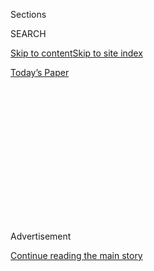 <div id="app">

<div>

<div>

<div>

<div class="NYTAppHideMasthead css-1q2w90k e1suatyy0">

<div class="section css-ui9rw0 e1suatyy2">

<div class="css-eph4ug er09x8g0">

<div class="css-6n7j50">

</div>

<span class="css-1dv1kvn">Sections</span>

<div class="css-10488qs">

<span class="css-1dv1kvn">SEARCH</span>

</div>

[Skip to content](#site-content)[Skip to site index](#site-index)

</div>

<div class="css-10698na e1huz5gh0">

</div>

</div>

<div id="masthead-bar-one" class="section hasLinks css-15hmgas e1csuq9d3">

<div class="css-uqyvli e1csuq9d0">

</div>

<div class="css-1uqjmks e1csuq9d1">

</div>

<div class="css-9e9ivx">

[](https://myaccount.nytimes.com/auth/login?response_type=cookie&client_id=vi)

</div>

<div class="css-1bvtpon e1csuq9d2">

[Today’s Paper](https://www.nytimes.com/section/todayspaper)

</div>

</div>

</div>

</div>

<div data-aria-hidden="false">

<div id="site-content" role="main">

<div>

<div class="css-1aor85t" style="opacity:0.000000001;z-index:-1;visibility:hidden">

<div class="css-1hqnpie">

<div class="css-epjblv">

<span class="css-17xtcya">[Opinion](/section/opinion)</span><span class="css-x15j1o">|</span><span class="css-fwqvlz">Why
We Can’t Stop Rooting for Tiger Woods </span>

</div>

<div class="css-k008qs">

<div class="css-1iwv8en">

<span class="css-18z7m18"></span>

<div>

</div>

</div>

<span class="css-1n6z4y">https://nyti.ms/2QjthnJ</span>

<div class="css-1705lsu">

<div class="css-4xjgmj">

<div class="css-4skfbu" role="toolbar" data-aria-label="Social Media Share buttons, Save button, and Comments Panel with current comment count" data-testid="share-tools">

  - 
  - 
  - 
  - 
    
    <div class="css-6n7j50">
    
    </div>

  - 

</div>

</div>

</div>

</div>

</div>

</div>

<div id="NYT_TOP_BANNER_REGION" class="css-13pd83m">

</div>

<div id="top-wrapper" class="css-1sy8kpn">

<div id="top-slug" class="css-l9onyx">

Advertisement

</div>

[Continue reading the main story](#after-top)

<div class="ad top-wrapper" style="text-align:center;height:100%;display:block;min-height:250px">

<div id="top" class="place-ad" data-position="top" data-size-key="top">

</div>

</div>

<div id="after-top">

</div>

</div>

<div>

<div class="css-v5btjw etb61u70">

<div class="css-v05ibm etb61u71">

[Opinion](/section/opinion)

</div>

</div>

<div id="sponsor-wrapper" class="css-1hyfx7x">

<div id="sponsor-slug" class="css-19vbshk">

Supported by

</div>

[Continue reading the main story](#after-sponsor)

<div id="sponsor" class="ad sponsor-wrapper" style="text-align:center;height:100%;display:block">

</div>

<div id="after-sponsor">

</div>

</div>

<div class="css-186x18t">

Sporting

</div>

<div class="css-1vkm6nb ehdk2mb0">

# Why We Can’t Stop Rooting for Tiger Woods

</div>

He’s the most talented golfer ever to play the game. But more than ever
he’s showing he’s also a human being.

<div class="css-18e8msd">

<div class="css-vp77d3 epjyd6m0">

<div class="css-1baulvz">

By <span class="css-1baulvz" itemprop="name">Jeff Benedict</span> and
<span class="css-1baulvz last-byline" itemprop="name">Armen
Keteyian</span>

<div class="css-8atqhb">

Mr. Benedict and Mr. Keteyian are the authors of “Tiger Woods.”

</div>

</div>

</div>

  - Sept. 29, 2018

  - 
    
    <div class="css-4xjgmj">
    
    <div class="css-d8bdto" role="toolbar" data-aria-label="Social Media Share buttons, Save button, and Comments Panel with current comment count" data-testid="share-tools">
    
      - 
      - 
      - 
      - 
        
        <div class="css-6n7j50">
        
        </div>
    
      - 
    
    </div>
    
    </div>

</div>

<div class="css-79elbk" data-testid="photoviewer-wrapper">

<div class="css-z3e15g" data-testid="photoviewer-wrapper-hidden">

</div>

<div class="css-1a48zt4 ehw59r15" data-testid="photoviewer-children">

![<span class="css-16f3y1r e13ogyst0" data-aria-hidden="true">Tiger
Woods fans at the Ryder Cup in
Paris.</span><span class="css-cnj6d5 e1z0qqy90" itemprop="copyrightHolder"><span class="css-1ly73wi e1tej78p0">Credit...</span><span><span>Jamie
Squire/Getty
Images</span></span></span>](https://static01.nyt.com/images/2018/09/29/opinion/29sportingWeb/merlin_144471564_e9a3fde3-212e-4247-9396-e71aaa1dd494-articleLarge.jpg?quality=75&auto=webp&disable=upscale)

</div>

</div>

</div>

<div class="section meteredContent css-1r7ky0e" name="articleBody" itemprop="articleBody">

<div class="css-1fanzo5 StoryBodyCompanionColumn">

<div class="css-53u6y8">

Our book, “Tiger Woods,” a biography of the grittiest and most
mysterious athlete either of us has encountered in our over 50 years
covering sports, came out in March. The final chapter, set in early
2018, sets the scene for Woods as he prepared to return to golf after
his fourth back surgery. The last sentence read: “A changed man, he
stood poised to show his children — and a fresh generation of golf pros
and fans — just what a living legend looks like.”

In all honesty, when we wrote that, our expectations were low — very
low. There is no way we would have predicted the scene last weekend at
the Tour Championship, when hundreds of raucous fans overcome with
euphoria swarmed down the final fairway at East Lake Golf Club in
Atlanta, following Woods like a human sea. We were sent back decades
earlier, to 1997, to his triumphant stroll down the 18th fairway at Cog
Hill during the Western Open.

After he tapped in his final putt to win his first P.G.A. tournament in
five years, the raucous crowd chanted “TI-GER TI-GER.”

At age 42, Woods is writing a new chapter with himself as the central
character in the greatest comeback in the history of sports. But this
comeback is bigger than golf. Woods has emerged, in our deeply divided
country, as a symbol of unity and admiration. When he was announced at
the opening ceremony for this weekend’s Ryder Cup at Le Golf National in
France, the enormous crowd gave him a lengthy, [spirited standing
ovation](https://www.golfdigest.com/story/ryder-cup-2018-watch-tiger-woods-get-a-long-standing-ovation-at-ryder-cup-opening-ceremony),
chanting his name in French amid the waving of American flags.

</div>

</div>

<div class="css-1fanzo5 StoryBodyCompanionColumn">

<div class="css-53u6y8">

As recently as a year ago, we could hardly find anyone who genuinely
believed that Woods would play again on the P.G.A. Tour, much less win.
Woods himself confided to a former Masters winner at the Champions
Dinner at Augusta in April 2017 that he was “done.” Nine surgeries will
do that to most people.

But Woods, as we found in our extensive research on him and interviews
with hundreds of people from every facet of his life, has an
unparalleled determination to persevere through disappointment,
adversity and pain. His comeback began this year, and as he found his
swing, he quietly moved up in the World Golf Rankings. Remarkably, in
July he briefly led the British Open with eight holes to play. In August
he finished two shots behind the winner at the P.G.A. Championship.

How unlikely was this? Just 16 months ago, Woods was found on the side
of the road near his home in Florida, asleep behind the wheel of his car
in the middle of the night. He was arrested for D.U.I., and a toxicology
report subsequently revealed that he had taken a potentially lethal
combination of drugs that included the painkillers Vicodin and Dilaudid,
the anti-anxiety medication Xanax and the sleep aid Ambien. His mug shot
ricocheted around the world.

He had hit rock bottom, even lower than the stretch in 2009, following
his infidelity scandal, when his name appeared on the cover of The New
York Post for 21 consecutive days, surpassing the previous record of 20
consecutive covers devoted to the Sept. 11 terror attacks.

Woods hasn’t won a major championship since 2008. It erased his aura of
invincibility. Everyone started to look at him differently. He was still
the most talented golfer ever to play the game, but he was also
fallible, a human being with weaknesses and frailties.

</div>

</div>

<div class="css-1fanzo5 StoryBodyCompanionColumn">

<div class="css-53u6y8">

Even worse, for a professional athlete, his body broke down. His arrest
last year was ultimately the result of misusing highly addictive pain
medications. He has acknowledged and overcome that situation as well.

The more we thought about what he has been through, the more we admired
him. For so many years, when Woods was at the pinnacle of his sport, he
came off more like a machine than a man. He dispatched opponents with
the cold precision of a trained assassin. He had a distant, often surly
relationship with the press. He kept fans at a distance. He was so much
better than everyone else and so single-minded that spectators couldn’t
really relate to him.

But pain has changed Woods. The first visible sign of this came in
January at the Farmers Insurance Open at Torrey Pines. It was his first
P.G.A. tour event since his latest back surgery. As he walked off the
green on the 13th hole on the first day of the tournament, he looked up
and noticed the abundance of military personnel packed into the stands
behind the green. A Marine in full dress had been holding the flag as
players putted out. It was Torrey’s tribute to a military town. Pausing,
Woods acknowledged the men and women in uniform.

“He never, ever, ever would have done that before,” said a tour insider
who witnessed the moment. “He would have had his head down and not seen
a thing. Now he was looking up and taking it all in, smelling the
roses.”

Similarly, after winning last weekend, Woods admitted, “I had a hard
time not crying on the last hole.”

That sentence, more than anything, reveals the new Tiger Woods. He is
still the most talented golfer ever to play the game and remains the
toughest competitor we’ve ever seen. But more than ever he’s showing
he’s also a human being.

Jeff Benedict ([@authorjeff](https://twitter.com/authorjeff)) **** and
Armen Keteyian ([@ArmenKeteyian](https://twitter.com/ArmenKeteyian)) are
the authors of “[Tiger
Woods](http://www.simonandschuster.com/books/Tiger-Woods/Jeff-Benedict/9781501126420).”

*Follow The New York Times Opinion section on*
[*Facebook*](https://www.facebook.com/nytopinion) *and* [*Twitter
(@NYTopinion)*](http://twitter.com/NYTOpinion)*, and sign up for the*
[**](http://www.nytimes.com/newsletters/opiniontoday/) *Opinion Today
newsletter.*

</div>

</div>

</div>

<div>

</div>

<div>

</div>

<div>

</div>

<div>

<div id="bottom-wrapper" class="css-1ede5it">

<div id="bottom-slug" class="css-l9onyx">

Advertisement

</div>

[Continue reading the main story](#after-bottom)

<div id="bottom" class="ad bottom-wrapper" style="text-align:center;height:100%;display:block;min-height:90px">

</div>

<div id="after-bottom">

</div>

</div>

</div>

</div>

</div>

## Site Index

<div>

</div>

## Site Information Navigation

  - [© <span>2020</span> <span>The New York Times
    Company</span>](https://help.nytimes.com/hc/en-us/articles/115014792127-Copyright-notice)

<!-- end list -->

  - [NYTCo](https://www.nytco.com/)
  - [Contact
    Us](https://help.nytimes.com/hc/en-us/articles/115015385887-Contact-Us)
  - [Work with us](https://www.nytco.com/careers/)
  - [Advertise](https://nytmediakit.com/)
  - [T Brand Studio](http://www.tbrandstudio.com/)
  - [Your Ad
    Choices](https://www.nytimes.com/privacy/cookie-policy#how-do-i-manage-trackers)
  - [Privacy](https://www.nytimes.com/privacy)
  - [Terms of
    Service](https://help.nytimes.com/hc/en-us/articles/115014893428-Terms-of-service)
  - [Terms of
    Sale](https://help.nytimes.com/hc/en-us/articles/115014893968-Terms-of-sale)
  - [Site Map](https://spiderbites.nytimes.com)
  - [Help](https://help.nytimes.com/hc/en-us)
  - [Subscriptions](https://www.nytimes.com/subscription?campaignId=37WXW)

</div>

</div>

</div>

</div>
